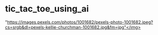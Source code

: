 # tic_tac_toe_using_ai
<img>"https://images.pexels.com/photos/1001682/pexels-photo-1001682.jpeg?cs=srgb&dl=pexels-kellie-churchman-1001682.jpg&fm=jpg"</img>
